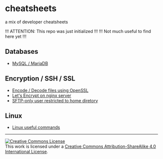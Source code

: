 # cheatsheets
a mix of developer cheatsheets

!!! ATTENTION: This repo was just initialized !!!
!!! Not much useful to find here yet !!!

## Databases

- [MySQL / MariaDB](mysql/README.md)

## Encryption / SSH / SSL

- [Encode / Decode files using OpenSSL](encryption_openssl/README.md)
- [Let's Encrypt on nginx server](lets_encrypt/README.md)
- [SFTP-only user restricted to home diretory](sftp-only-user/README.md)

## Linux

- [Linux useful commands](linux/README.md)

-------

<a rel="license" href="http://creativecommons.org/licenses/by-sa/4.0/"><img alt="Creative Commons License" style="border-width:0" src="https://i.creativecommons.org/l/by-sa/4.0/88x31.png" /></a><br />This work is licensed under a <a rel="license" href="http://creativecommons.org/licenses/by-sa/4.0/">Creative Commons Attribution-ShareAlike 4.0 International License</a>.